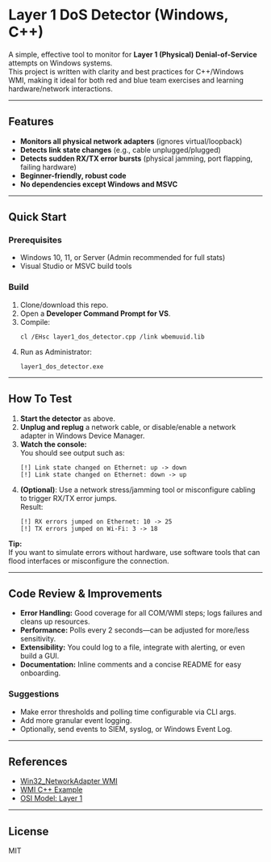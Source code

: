 # Layer 1 DoS Detector (Windows, C++)

A simple, effective tool to monitor for **Layer 1 (Physical) Denial-of-Service** attempts on Windows systems.  
This project is written with clarity and best practices for C++/Windows WMI, making it ideal for both red and blue team exercises and learning hardware/network interactions.

---

## Features

- **Monitors all physical network adapters** (ignores virtual/loopback)
- **Detects link state changes** (e.g., cable unplugged/plugged)
- **Detects sudden RX/TX error bursts** (physical jamming, port flapping, failing hardware)
- **Beginner-friendly, robust code**
- **No dependencies except Windows and MSVC**

---

## Quick Start

### Prerequisites

- Windows 10, 11, or Server (Admin recommended for full stats)
- Visual Studio or MSVC build tools

### Build

1. Clone/download this repo.
2. Open a **Developer Command Prompt for VS**.
3. Compile:
   ```
   cl /EHsc layer1_dos_detector.cpp /link wbemuuid.lib
   ```
4. Run as Administrator:
   ```
   layer1_dos_detector.exe
   ```

---

## How To Test

1. **Start the detector** as above.
2. **Unplug and replug** a network cable, or disable/enable a network adapter in Windows Device Manager.
3. **Watch the console:**  
   You should see output such as:
   ```
   [!] Link state changed on Ethernet: up -> down
   [!] Link state changed on Ethernet: down -> up
   ```
4. **(Optional)**: Use a network stress/jamming tool or misconfigure cabling to trigger RX/TX error jumps.  
   Result:
   ```
   [!] RX errors jumped on Ethernet: 10 -> 25
   [!] TX errors jumped on Wi-Fi: 3 -> 18
   ```

**Tip:**  
If you want to simulate errors without hardware, use software tools that can flood interfaces or misconfigure the connection.

---

## Code Review & Improvements

- **Error Handling:** Good coverage for all COM/WMI steps; logs failures and cleans up resources.
- **Performance:** Polls every 2 seconds—can be adjusted for more/less sensitivity.
- **Extensibility:** You could log to a file, integrate with alerting, or even build a GUI.
- **Documentation:** Inline comments and a concise README for easy onboarding.

### Suggestions

- Make error thresholds and polling time configurable via CLI args.
- Add more granular event logging.
- Optionally, send events to SIEM, syslog, or Windows Event Log.

---

## References

- [Win32_NetworkAdapter WMI](https://learn.microsoft.com/en-us/windows/win32/cimwin32prov/win32-networkadapter)
- [WMI C++ Example](https://learn.microsoft.com/en-us/windows/win32/wmisdk/example--getting-wmi-data-from-the-local-computer)
- [OSI Model: Layer 1](https://en.wikipedia.org/wiki/OSI_model#Layer_1:_Physical_layer)

---

## License
MIT 
